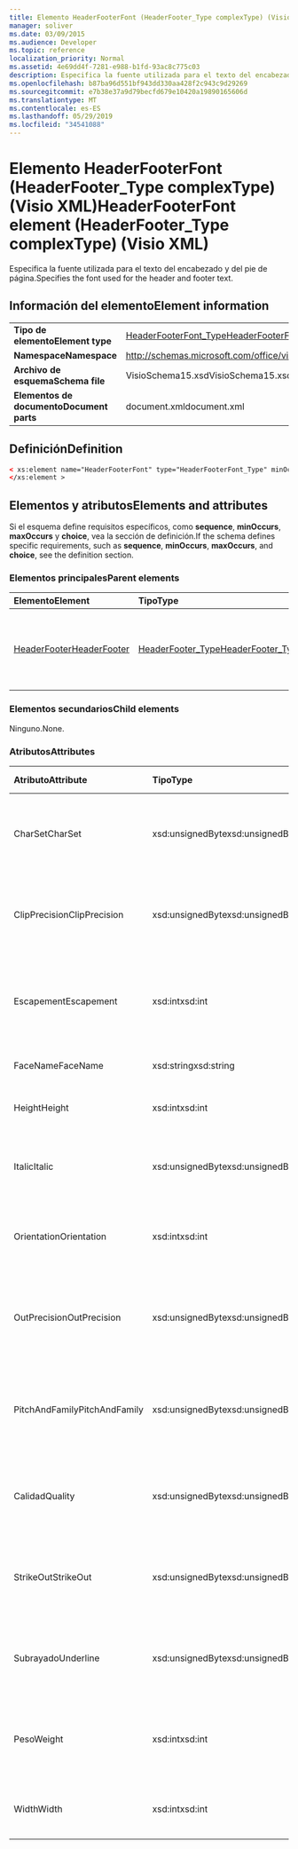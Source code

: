 ```yaml
---
title: Elemento HeaderFooterFont (HeaderFooter_Type complexType) (Visio XML)
manager: soliver
ms.date: 03/09/2015
ms.audience: Developer
ms.topic: reference
localization_priority: Normal
ms.assetid: 4e69dd4f-7281-e988-b1fd-93ac8c775c03
description: Especifica la fuente utilizada para el texto del encabezado y del pie de página.
ms.openlocfilehash: b87ba96d551bf943dd330aa428f2c943c9d29269
ms.sourcegitcommit: e7b38e37a9d79becfd679e10420a19890165606d
ms.translationtype: MT
ms.contentlocale: es-ES
ms.lasthandoff: 05/29/2019
ms.locfileid: "34541088"
---
```

# <a name="headerfooterfont-element-headerfooter_type-complextype-visio-xml"></a><span data-ttu-id="3b00f-103">Elemento HeaderFooterFont (HeaderFooter_Type complexType) (Visio XML)</span><span class="sxs-lookup"><span data-stu-id="3b00f-103">HeaderFooterFont element (HeaderFooter_Type complexType) (Visio XML)</span></span>

<span data-ttu-id="3b00f-104">Especifica la fuente utilizada para el texto del encabezado y del pie de página.</span><span class="sxs-lookup"><span data-stu-id="3b00f-104">Specifies the font used for the header and footer text.</span></span>
  
## <a name="element-information"></a><span data-ttu-id="3b00f-105">Información del elemento</span><span class="sxs-lookup"><span data-stu-id="3b00f-105">Element information</span></span>

|||
|:-----|:-----|
|<span data-ttu-id="3b00f-106">**Tipo de elemento**</span><span class="sxs-lookup"><span data-stu-id="3b00f-106">**Element type**</span></span> <br/> |[<span data-ttu-id="3b00f-107">HeaderFooterFont_Type</span><span class="sxs-lookup"><span data-stu-id="3b00f-107">HeaderFooterFont_Type</span></span>](headerfooterfont_type-complextypevisio-xml.md) <br/> |
|<span data-ttu-id="3b00f-108">**Namespace**</span><span class="sxs-lookup"><span data-stu-id="3b00f-108">**Namespace**</span></span> <br/> |http://schemas.microsoft.com/office/visio/2012/main  <br/> |
|<span data-ttu-id="3b00f-109">**Archivo de esquema**</span><span class="sxs-lookup"><span data-stu-id="3b00f-109">**Schema file**</span></span> <br/> |<span data-ttu-id="3b00f-110">VisioSchema15.xsd</span><span class="sxs-lookup"><span data-stu-id="3b00f-110">VisioSchema15.xsd</span></span>  <br/> |
|<span data-ttu-id="3b00f-111">**Elementos de documento**</span><span class="sxs-lookup"><span data-stu-id="3b00f-111">**Document parts**</span></span> <br/> |<span data-ttu-id="3b00f-112">document.xml</span><span class="sxs-lookup"><span data-stu-id="3b00f-112">document.xml</span></span>  <br/> |
   
## <a name="definition"></a><span data-ttu-id="3b00f-113">Definición</span><span class="sxs-lookup"><span data-stu-id="3b00f-113">Definition</span></span>

```XML
< xs:element name="HeaderFooterFont" type="HeaderFooterFont_Type" minOccurs="0" maxOccurs="1" >
</xs:element >
```

## <a name="elements-and-attributes"></a><span data-ttu-id="3b00f-114">Elementos y atributos</span><span class="sxs-lookup"><span data-stu-id="3b00f-114">Elements and attributes</span></span>

<span data-ttu-id="3b00f-115">Si el esquema define requisitos específicos, como **sequence**, **minOccurs**, **maxOccurs** y **choice**, vea la sección de definición.</span><span class="sxs-lookup"><span data-stu-id="3b00f-115">If the schema defines specific requirements, such as **sequence**, **minOccurs**, **maxOccurs**, and **choice**, see the definition section.</span></span> 
  
### <a name="parent-elements"></a><span data-ttu-id="3b00f-116">Elementos principales</span><span class="sxs-lookup"><span data-stu-id="3b00f-116">Parent elements</span></span>

|<span data-ttu-id="3b00f-117">**Elemento**</span><span class="sxs-lookup"><span data-stu-id="3b00f-117">**Element**</span></span>|<span data-ttu-id="3b00f-118">**Tipo**</span><span class="sxs-lookup"><span data-stu-id="3b00f-118">**Type**</span></span>|<span data-ttu-id="3b00f-119">**Descripción**</span><span class="sxs-lookup"><span data-stu-id="3b00f-119">**Description**</span></span>|
|:-----|:-----|:-----|
|[<span data-ttu-id="3b00f-120">HeaderFooter</span><span class="sxs-lookup"><span data-stu-id="3b00f-120">HeaderFooter</span></span>](headerfooter-element-visiodocument_type-complextypevisio-xml.md) <br/> |[<span data-ttu-id="3b00f-121">HeaderFooter_Type</span><span class="sxs-lookup"><span data-stu-id="3b00f-121">HeaderFooter_Type</span></span>](headerfooter_type-complextypevisio-xml.md) <br/> |<span data-ttu-id="3b00f-122">Contiene elementos para el encabezado y pie de página de un documento.</span><span class="sxs-lookup"><span data-stu-id="3b00f-122">Contains elements for a document's header and footer.</span></span>  <br/> |
   
### <a name="child-elements"></a><span data-ttu-id="3b00f-123">Elementos secundarios</span><span class="sxs-lookup"><span data-stu-id="3b00f-123">Child elements</span></span>

<span data-ttu-id="3b00f-124">Ninguno.</span><span class="sxs-lookup"><span data-stu-id="3b00f-124">None.</span></span>
  
### <a name="attributes"></a><span data-ttu-id="3b00f-125">Atributos</span><span class="sxs-lookup"><span data-stu-id="3b00f-125">Attributes</span></span>

|<span data-ttu-id="3b00f-126">**Atributo**</span><span class="sxs-lookup"><span data-stu-id="3b00f-126">**Attribute**</span></span>|<span data-ttu-id="3b00f-127">**Tipo**</span><span class="sxs-lookup"><span data-stu-id="3b00f-127">**Type**</span></span>|<span data-ttu-id="3b00f-128">**Obligatorio**</span><span class="sxs-lookup"><span data-stu-id="3b00f-128">**Required**</span></span>|<span data-ttu-id="3b00f-129">**Descripción**</span><span class="sxs-lookup"><span data-stu-id="3b00f-129">**Description**</span></span>|<span data-ttu-id="3b00f-130">**Posibles valores**</span><span class="sxs-lookup"><span data-stu-id="3b00f-130">**Possible values**</span></span>|
|:-----|:-----|:-----|:-----|:-----|
|<span data-ttu-id="3b00f-131">CharSet</span><span class="sxs-lookup"><span data-stu-id="3b00f-131">CharSet</span></span>  <br/> |<span data-ttu-id="3b00f-132">xsd:unsignedByte</span><span class="sxs-lookup"><span data-stu-id="3b00f-132">xsd:unsignedByte</span></span>  <br/> |<span data-ttu-id="3b00f-133">opcional</span><span class="sxs-lookup"><span data-stu-id="3b00f-133">optional</span></span>  <br/> |<span data-ttu-id="3b00f-134">Especifica el conjunto de caracteres de la fuente.</span><span class="sxs-lookup"><span data-stu-id="3b00f-134">Specifies the character set of the font.</span></span> <span data-ttu-id="3b00f-135">Equivalente al campo LOGFONTlfCharSet de GDI.</span><span class="sxs-lookup"><span data-stu-id="3b00f-135">Equivalent to the GDI LOGFONTlfCharSet field.</span></span>  <br/> |<span data-ttu-id="3b00f-136">Valores del tipo xsd:unsignedByte.</span><span class="sxs-lookup"><span data-stu-id="3b00f-136">Values of the xsd:unsignedByte type.</span></span>  <br/> |
|<span data-ttu-id="3b00f-137">ClipPrecision</span><span class="sxs-lookup"><span data-stu-id="3b00f-137">ClipPrecision</span></span>  <br/> |<span data-ttu-id="3b00f-138">xsd:unsignedByte</span><span class="sxs-lookup"><span data-stu-id="3b00f-138">xsd:unsignedByte</span></span>  <br/> |<span data-ttu-id="3b00f-139">opcional</span><span class="sxs-lookup"><span data-stu-id="3b00f-139">optional</span></span>  <br/> |<span data-ttu-id="3b00f-140">Especifica la precisión de recorte de la fuente.</span><span class="sxs-lookup"><span data-stu-id="3b00f-140">Specifies the clipping precision of the font.</span></span> <span data-ttu-id="3b00f-141">Equivalente al campo LOGFONTlfClipPrecision de GDI.</span><span class="sxs-lookup"><span data-stu-id="3b00f-141">Equivalent to the GDI LOGFONTlfClipPrecision field.</span></span>  <br/> |<span data-ttu-id="3b00f-142">Valores del tipo xsd:unsignedByte.</span><span class="sxs-lookup"><span data-stu-id="3b00f-142">Values of the xsd:unsignedByte type.</span></span>  <br/> |
|<span data-ttu-id="3b00f-143">Escapement</span><span class="sxs-lookup"><span data-stu-id="3b00f-143">Escapement</span></span>  <br/> |<span data-ttu-id="3b00f-144">xsd:int</span><span class="sxs-lookup"><span data-stu-id="3b00f-144">xsd:int</span></span>  <br/> |<span data-ttu-id="3b00f-145">opcional</span><span class="sxs-lookup"><span data-stu-id="3b00f-145">optional</span></span>  <br/> |<span data-ttu-id="3b00f-146">Especifica el atributo escapement de la fuente.</span><span class="sxs-lookup"><span data-stu-id="3b00f-146">Specifies the escapement attribute of the font.</span></span> <span data-ttu-id="3b00f-147">Equivalente al campo LOGFONTlfEscapement de GDI.</span><span class="sxs-lookup"><span data-stu-id="3b00f-147">Equivalent to the GDI LOGFONTlfEscapement field.</span></span>  <br/> |<span data-ttu-id="3b00f-148">Valores del tipo xsd:int.</span><span class="sxs-lookup"><span data-stu-id="3b00f-148">Values of the xsd:int type.</span></span>  <br/> |
|<span data-ttu-id="3b00f-149">FaceName</span><span class="sxs-lookup"><span data-stu-id="3b00f-149">FaceName</span></span>  <br/> |<span data-ttu-id="3b00f-150">xsd:string</span><span class="sxs-lookup"><span data-stu-id="3b00f-150">xsd:string</span></span>  <br/> |<span data-ttu-id="3b00f-151">opcional</span><span class="sxs-lookup"><span data-stu-id="3b00f-151">optional</span></span>  <br/> |<span data-ttu-id="3b00f-152">Contiene información sobre una fuente.</span><span class="sxs-lookup"><span data-stu-id="3b00f-152">Contains information about a font.</span></span>  <br/> |<span data-ttu-id="3b00f-153">Valores del tipo xsd:string.</span><span class="sxs-lookup"><span data-stu-id="3b00f-153">Values of the xsd:string type.</span></span>  <br/> |
|<span data-ttu-id="3b00f-154">Height</span><span class="sxs-lookup"><span data-stu-id="3b00f-154">Height</span></span>  <br/> |<span data-ttu-id="3b00f-155">xsd:int</span><span class="sxs-lookup"><span data-stu-id="3b00f-155">xsd:int</span></span>  <br/> |<span data-ttu-id="3b00f-156">opcional</span><span class="sxs-lookup"><span data-stu-id="3b00f-156">optional</span></span>  <br/> |<span data-ttu-id="3b00f-157">Especifica el alto de la forma en las unidades de dibujo.</span><span class="sxs-lookup"><span data-stu-id="3b00f-157">Specifies the height of the shape in drawing units.</span></span>  <br/> |<span data-ttu-id="3b00f-158">Valores del tipo xsd:int.</span><span class="sxs-lookup"><span data-stu-id="3b00f-158">Values of the xsd:int type.</span></span>  <br/> |
|<span data-ttu-id="3b00f-159">Italic</span><span class="sxs-lookup"><span data-stu-id="3b00f-159">Italic</span></span>  <br/> |<span data-ttu-id="3b00f-160">xsd:unsignedByte</span><span class="sxs-lookup"><span data-stu-id="3b00f-160">xsd:unsignedByte</span></span>  <br/> |<span data-ttu-id="3b00f-161">opcional</span><span class="sxs-lookup"><span data-stu-id="3b00f-161">optional</span></span>  <br/> |<span data-ttu-id="3b00f-162">Especifica si la fuente está en cursiva.</span><span class="sxs-lookup"><span data-stu-id="3b00f-162">Specifies whether the font is italic.</span></span> <span data-ttu-id="3b00f-163">Equivalente al campo GDI LOGFONTlfItalic.</span><span class="sxs-lookup"><span data-stu-id="3b00f-163">Equivalent to the GDI LOGFONTlfItalic field.</span></span>  <br/> |<span data-ttu-id="3b00f-164">Valores del tipo xsd:unsignedByte.</span><span class="sxs-lookup"><span data-stu-id="3b00f-164">Values of the xsd:unsignedByte type.</span></span>  <br/> |
|<span data-ttu-id="3b00f-165">Orientation</span><span class="sxs-lookup"><span data-stu-id="3b00f-165">Orientation</span></span>  <br/> |<span data-ttu-id="3b00f-166">xsd:int</span><span class="sxs-lookup"><span data-stu-id="3b00f-166">xsd:int</span></span>  <br/> |<span data-ttu-id="3b00f-167">opcional</span><span class="sxs-lookup"><span data-stu-id="3b00f-167">optional</span></span>  <br/> |<span data-ttu-id="3b00f-168">Especifica la orientación de la fuente.</span><span class="sxs-lookup"><span data-stu-id="3b00f-168">Specifies the orientation of the font.</span></span> <span data-ttu-id="3b00f-169">Equivalente al campo LOGFONTlfOrientation de GDI.</span><span class="sxs-lookup"><span data-stu-id="3b00f-169">Equivalent to the GDI LOGFONTlfOrientation field.</span></span>  <br/> |<span data-ttu-id="3b00f-170">Valores del tipo xsd:int.</span><span class="sxs-lookup"><span data-stu-id="3b00f-170">Values of the xsd:int type.</span></span>  <br/> |
|<span data-ttu-id="3b00f-171">OutPrecision</span><span class="sxs-lookup"><span data-stu-id="3b00f-171">OutPrecision</span></span>  <br/> |<span data-ttu-id="3b00f-172">xsd:unsignedByte</span><span class="sxs-lookup"><span data-stu-id="3b00f-172">xsd:unsignedByte</span></span>  <br/> |<span data-ttu-id="3b00f-173">opcional</span><span class="sxs-lookup"><span data-stu-id="3b00f-173">optional</span></span>  <br/> |<span data-ttu-id="3b00f-174">Especifica el atributo de precisión de salida de la fuente.</span><span class="sxs-lookup"><span data-stu-id="3b00f-174">Specifies the output precision attribute of the font.</span></span> <span data-ttu-id="3b00f-175">Equivalente al campo LOGFONTlfOutPrecision de GDI.</span><span class="sxs-lookup"><span data-stu-id="3b00f-175">Equivalent to the GDI LOGFONTlfOutPrecision field.</span></span>  <br/> |<span data-ttu-id="3b00f-176">Valores del tipo xsd:unsignedByte.</span><span class="sxs-lookup"><span data-stu-id="3b00f-176">Values of the xsd:unsignedByte type.</span></span>  <br/> |
|<span data-ttu-id="3b00f-177">PitchAndFamily</span><span class="sxs-lookup"><span data-stu-id="3b00f-177">PitchAndFamily</span></span>  <br/> |<span data-ttu-id="3b00f-178">xsd:unsignedByte</span><span class="sxs-lookup"><span data-stu-id="3b00f-178">xsd:unsignedByte</span></span>  <br/> |<span data-ttu-id="3b00f-179">opcional</span><span class="sxs-lookup"><span data-stu-id="3b00f-179">optional</span></span>  <br/> |<span data-ttu-id="3b00f-180">Especifica el tono y la familia de la fuente.</span><span class="sxs-lookup"><span data-stu-id="3b00f-180">Specifies the pitch and family of the font.</span></span> <span data-ttu-id="3b00f-181">Equivalente al campo LOGFONTlfPitchAndFamily de GDI.</span><span class="sxs-lookup"><span data-stu-id="3b00f-181">Equivalent to the GDI LOGFONTlfPitchAndFamily field.</span></span>  <br/> |<span data-ttu-id="3b00f-182">Valores del tipo xsd:unsignedByte.</span><span class="sxs-lookup"><span data-stu-id="3b00f-182">Values of the xsd:unsignedByte type.</span></span>  <br/> |
|<span data-ttu-id="3b00f-183">Calidad</span><span class="sxs-lookup"><span data-stu-id="3b00f-183">Quality</span></span>  <br/> |<span data-ttu-id="3b00f-184">xsd:unsignedByte</span><span class="sxs-lookup"><span data-stu-id="3b00f-184">xsd:unsignedByte</span></span>  <br/> |<span data-ttu-id="3b00f-185">opcional</span><span class="sxs-lookup"><span data-stu-id="3b00f-185">optional</span></span>  <br/> |<span data-ttu-id="3b00f-186">Especifica la calidad de salida de la fuente.</span><span class="sxs-lookup"><span data-stu-id="3b00f-186">Specifies the output quality of the font.</span></span> <span data-ttu-id="3b00f-187">Equivalente al campo LOGFONTlfQuality de GDI.</span><span class="sxs-lookup"><span data-stu-id="3b00f-187">Equivalent to the GDI LOGFONTlfQuality field.</span></span>  <br/> |<span data-ttu-id="3b00f-188">Valores del tipo xsd:unsignedByte.</span><span class="sxs-lookup"><span data-stu-id="3b00f-188">Values of the xsd:unsignedByte type.</span></span>  <br/> |
|<span data-ttu-id="3b00f-189">StrikeOut</span><span class="sxs-lookup"><span data-stu-id="3b00f-189">StrikeOut</span></span>  <br/> |<span data-ttu-id="3b00f-190">xsd:unsignedByte</span><span class="sxs-lookup"><span data-stu-id="3b00f-190">xsd:unsignedByte</span></span>  <br/> |<span data-ttu-id="3b00f-191">opcional</span><span class="sxs-lookup"><span data-stu-id="3b00f-191">optional</span></span>  <br/> |<span data-ttu-id="3b00f-192">Especifica si la fuente es una fuente de tachón.</span><span class="sxs-lookup"><span data-stu-id="3b00f-192">Specifies whether the font is a strikeout font.</span></span> <span data-ttu-id="3b00f-193">Equivalente al campo GDI LOGFONTlfStrikeOut.</span><span class="sxs-lookup"><span data-stu-id="3b00f-193">Equivalent to the GDI LOGFONTlfStrikeOut field.</span></span>  <br/> |<span data-ttu-id="3b00f-194">Valores del tipo xsd:unsignedByte.</span><span class="sxs-lookup"><span data-stu-id="3b00f-194">Values of the xsd:unsignedByte type.</span></span>  <br/> |
|<span data-ttu-id="3b00f-195">Subrayado</span><span class="sxs-lookup"><span data-stu-id="3b00f-195">Underline</span></span>  <br/> |<span data-ttu-id="3b00f-196">xsd:unsignedByte</span><span class="sxs-lookup"><span data-stu-id="3b00f-196">xsd:unsignedByte</span></span>  <br/> |<span data-ttu-id="3b00f-197">opcional</span><span class="sxs-lookup"><span data-stu-id="3b00f-197">optional</span></span>  <br/> |<span data-ttu-id="3b00f-198">Especifica si la fuente está subrayada.</span><span class="sxs-lookup"><span data-stu-id="3b00f-198">Specifies whether the font is underlined.</span></span> <span data-ttu-id="3b00f-199">Equivalente al campo LOGFONTlfUnderline de GDI.</span><span class="sxs-lookup"><span data-stu-id="3b00f-199">Equivalent to the GDI LOGFONTlfUnderline field.</span></span>  <br/> |<span data-ttu-id="3b00f-200">Valores del tipo xsd:unsignedByte.</span><span class="sxs-lookup"><span data-stu-id="3b00f-200">Values of the xsd:unsignedByte type.</span></span>  <br/> |
|<span data-ttu-id="3b00f-201">Peso</span><span class="sxs-lookup"><span data-stu-id="3b00f-201">Weight</span></span>  <br/> |<span data-ttu-id="3b00f-202">xsd:int</span><span class="sxs-lookup"><span data-stu-id="3b00f-202">xsd:int</span></span>  <br/> |<span data-ttu-id="3b00f-203">opcional</span><span class="sxs-lookup"><span data-stu-id="3b00f-203">optional</span></span>  <br/> |<span data-ttu-id="3b00f-204">Especifica el peso de la fuente.</span><span class="sxs-lookup"><span data-stu-id="3b00f-204">Specifies the weight of the font.</span></span> <span data-ttu-id="3b00f-205">Equivalente al campo GDI LOGFONTlfWeight.</span><span class="sxs-lookup"><span data-stu-id="3b00f-205">Equivalent to the GDI LOGFONTlfWeight field.</span></span>  <br/> |<span data-ttu-id="3b00f-206">Valores del tipo xsd:int.</span><span class="sxs-lookup"><span data-stu-id="3b00f-206">Values of the xsd:int type.</span></span>  <br/> |
|<span data-ttu-id="3b00f-207">Width</span><span class="sxs-lookup"><span data-stu-id="3b00f-207">Width</span></span>  <br/> |<span data-ttu-id="3b00f-208">xsd:int</span><span class="sxs-lookup"><span data-stu-id="3b00f-208">xsd:int</span></span>  <br/> |<span data-ttu-id="3b00f-209">opcional</span><span class="sxs-lookup"><span data-stu-id="3b00f-209">optional</span></span>  <br/> |<span data-ttu-id="3b00f-210">Contiene el ancho de la forma asociada en las unidades de dibujo.</span><span class="sxs-lookup"><span data-stu-id="3b00f-210">Contains the width of the associated shape in drawing units.</span></span>  <br/> |<span data-ttu-id="3b00f-211">Valores del tipo xsd:int.</span><span class="sxs-lookup"><span data-stu-id="3b00f-211">Values of the xsd:int type.</span></span>  <br/> |
   

